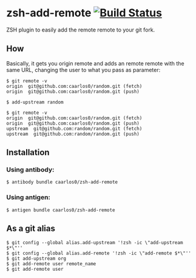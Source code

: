 zsh-add-remote [![Build Status](https://travis-ci.org/caarlos0/zsh-add-remote.svg?branch=master)](https://travis-ci.org/caarlos0/zsh-open-pr)
==================

ZSH plugin to easily add the remote remote to your git fork.

## How

Basically, it gets you origin remote and adds an remote remote with
the same URL, changing the user to what you pass as parameter:

```console
$ git remote -v
origin  git@github.com:caarlos0/random.git (fetch)
origin  git@github.com:caarlos0/random.git (push)

$ add-upstream random

$ git remote -v
origin  git@github.com:caarlos0/random.git (fetch)
origin  git@github.com:caarlos0/random.git (push)
upstream  git@github.com:random/random.git (fetch)
upstream  git@github.com:random/random.git (push)
```

## Installation

### Using antibody:

```console
$ antibody bundle caarlos0/zsh-add-remote
```

### Using antigen:

```console
$ antigen bundle caarlos0/zsh-add-remote
```

## As a git alias

```console
$ git config --global alias.add-upstream '!zsh -ic \"add-upstream $*\"''
$ git config --global alias.add-remote '!zsh -ic \"add-remote $*\"''
$ git add-upstream org
$ git add-remote user remote_name
$ git add-remote user
```
